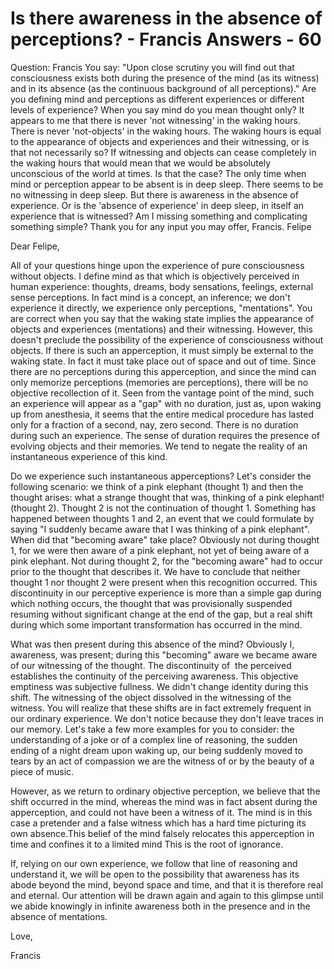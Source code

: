 # Is there awareness in the absence of perceptions? - Francis Answers - 60

Question: Francis You say: "Upon close scrutiny you will find out that consciousness exists both during the presence of the mind (as its witness) and in its absence (as the continuous background of all perceptions)." Are you defining mind and perceptions as different experiences or different levels of experience? When you say mind do you mean thought only? It appears to me that there is never 'not witnessing' in the waking hours. There is never 'not-objects' in the waking hours. The waking hours is equal to the appearance of objects and experiences and their witnessing, or is that not necessarily so? If witnessing and objects can cease completely in the waking hours that would mean that we would be absolutely unconscious of the world at times. Is that the case? The only time when mind or perception appear to be absent is in deep sleep. There seems to be no witnessing in deep sleep. But there is awareness in the absence of experience. Or is the 'absence of experience' in deep sleep, in itself an experience that is witnessed? Am I missing something and complicating something simple? Thank you for any input you may offer, Francis. Felipe

Dear Felipe,

All of your questions hinge upon the experience of pure consciousness without objects. I define mind as that which is objectively perceived in human experience: thoughts, dreams, body sensations, feelings, external sense perceptions. In fact mind is a concept, an inference; we don't experience it directly, we experience only perceptions, "mentations". You are correct when you say that the waking state implies the appearance of objects and experiences (mentations) and their witnessing. However, this doesn't preclude the possibility of the experience of consciousness without objects. If there is such an apperception, it must simply be external to the waking state. In fact it must take place out of space and out of time. Since there are no perceptions during this apperception, and since the mind can only memorize perceptions (memories are perceptions), there will be no objective recollection of it. Seen from the vantage point of the mind, such an experience will appear as a "gap" with no duration, just as, upon waking up from anesthesia, it seems that the entire medical procedure has lasted only for a fraction of a second, nay, zero second. There is no duration during such an experience. The sense of duration requires the presence of evolving objects and their memories. We tend to negate the reality of an instantaneous experience of this kind. 

Do we experience such instantaneous apperceptions? Let's consider the following scenario: we think of a pink elephant (thought 1) and then the thought arises: what a strange thought that was, thinking of a pink elephant! (thought 2). Thought 2 is not the continuation of thought 1. Something has happened between thoughts 1 and 2, an event that we could formulate by saying "I suddenly became aware that I was thinking of a pink elephant". When did that "becoming aware" take place? Obviously not during thought 1, for we were then aware of a pink elephant, not yet of being aware of a pink elephant. Not during thought 2, for the "becoming aware" had to occur prior to the thought that describes it. We have to conclude that neither thought 1 nor thought 2 were present when this recognition occurred. This discontinuity in our perceptive experience is more than a simple gap during which nothing occurs, the thought that was provisionally suspended resuming without significant change at the end of the gap, but a real shift during which some important transformation has occurred in the mind.

What was then present during this absence of the mind? Obviously I, awareness, was present; during this "becoming" aware we became aware of our witnessing of the thought. The discontinuity of  the perceived establishes the continuity of the perceiving awareness. This objective emptiness was subjective fullness. We didn't change identity during this shift. The witnessing of the object dissolved in the witnessing of the witness. You will realize that these shifts are in fact extremely frequent in our ordinary experience. We don't notice because they don't leave traces in our memory. Let's take a few more examples for you to consider: the understanding of a joke or of a complex line of reasoning, the sudden ending of a night dream upon waking up, our being suddenly moved to tears by an act of compassion we are the witness of or by the beauty of a piece of music.

However, as we return to ordinary objective perception, we believe that the shift occurred in the mind, whereas the mind was in fact absent during the apperception, and could not have been a witness of it. The mind is in this case a pretender and a false witness which has a hard time picturing its own absence.This belief of the mind falsely relocates this apperception in time and confines it to a limited mind This is the root of ignorance.

If, relying on our own experience, we follow that line of reasoning and understand it, we will be open to the possibility that awareness has its abode beyond the mind, beyond space and time, and that it is therefore real and eternal. Our attention will be drawn again and again to this glimpse until we abide knowingly in infinite awareness both in the presence and in the absence of mentations.

Love,

Francis

